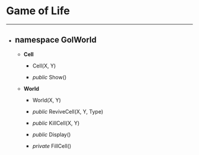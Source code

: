 # Game of Life

---

* ## namespace GolWorld
	* **Cell**
		* Cell(X, Y)

		* *public* Show()


	* **World**
		* World(X, Y)

		* *public* ReviveCell(X, Y, Type)

		* *public* KillCell(X, Y)

		* *public* Display()

		* *private* FillCell()